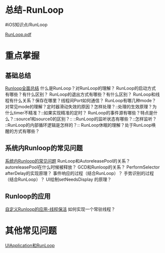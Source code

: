 # 总结-RunLoop
#iOS知识点/RunLoop 

<a href='RunLoop.pdf'>RunLoop.pdf</a> 

# 重点掌握
## 基础总结
[Runloop全面总结](bear://x-callback-url/open-note?id=1A3EC8FE-7AC9-44A9-B68B-30F8C796CD87-3605-000092F84EEC2E5C)
什么是RunLoop？对RunLoop的理解？
RunLoop的启动方式有哪些？有什么区别？
RunLoop的退出方式有哪些？有什么区别？
RunLoop和线程有什么关系？保存在哪里？线程间Port如何通信？
RunLoop有哪几种mode？对常见mode的理解？定时器滑动失效的原因？怎样处理？::处理的生效原理？为什么timer不精准？::如果实现精准的定时？
RunLoop的事件源有哪些？特点是什么？::source1和source0的区别？::
::RunLoop的监听状态有哪些？::怎样监听？
::RunLoop的内部循环逻辑是怎样的？::
RunLoop休眠的理解？处于RunLoop唤醒的方式有哪些？

## 系统内Runloop的常见问题
[系统内Runloop的常见问题](bear://x-callback-url/open-note?id=5C5C85B6-4659-421B-829B-5B54C09D3CDB-3605-000092F3F62B1B67)
RunLoop和AutoreleasePool的关系？autoreleasePool在什么时候被释放？
 GCD和Runloop的关系？
PerformSelector afterDelay的实现原理？
事件响应的过程（结合RunLoop）？
手势识别的过程（结合RunLoop）？
UI绘制setNeedsDisplay 的原理？

## Runloop的应用
[自定义Runloop的应用-线程保活](bear://x-callback-url/open-note?id=8BBD61E4-47F3-481B-9A35-028981945C25-3605-000092F624970050)
如何实现一个常驻线程？

# 其他常见问题
[UIApplication和RunLoop](bear://x-callback-url/open-note?id=232C8FE4-461E-4E9F-9164-151B3BE2F6BC-3605-000092F97E877552)
